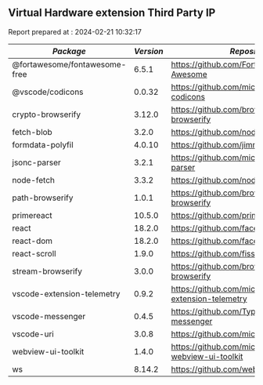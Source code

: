 ## Virtual Hardware extension Third Party IP

Report prepared at : 2024-02-21 10:32:17

| *Package* | *Version* | *Repository* | *License* |
|---|---|---|---|
|@fortawesome/fontawesome-free|6.5.1|https://github.com/FortAwesome/Font-Awesome|[MIT](https://github.com/FortAwesome/Font-Awesome/blob/6.x/LICENSE.txt)|
|@vscode/codicons|0.0.32|https://github.com/microsoft/vscode-codicons|[MIT](https://github.com/microsoft/vscode-codicons/blob/main/LICENSE-CODE)|
|crypto-browserify|3.12.0|https://github.com/browserify/crypto-browserify|[MIT](https://raw.githubusercontent.com/browserify/crypto-browserify/master/LICENSE)|
|fetch-blob|3.2.0|https://github.com/node-fetch/fetch-blob|[MIT](https://github.com/node-fetch/fetch-blob/blob/main/LICENSE)|
|formdata-polyfil|4.0.10|https://github.com/jimmywarting/FormData|[MIT](https://github.com/jimmywarting/FormData/blob/master/LICENSE)|
|jsonc-parser|3.2.1|https://github.com/microsoft/node-jsonc-parser|[MIT](https://github.com/microsoft/node-jsonc-parser/blob/main/LICENSE.md)|
|node-fetch|3.3.2|https://github.com/node-fetch/node-fetch|[MIT](https://github.com/node-fetch/node-fetch/blob/main/LICENSE.md)|
|path-browserify|1.0.1|https://github.com/browserify/path-browserify|[MIT](https://github.com/browserify/path-browserify/blob/master/LICENSE)|
|primereact|10.5.0|https://github.com/primefaces/primereact|[MIT](https://github.com/primefaces/primereact/blob/master/LICENSE.md)|
|react|18.2.0|https://github.com/facebook/react|[MIT](https://github.com/facebook/react/blob/main/LICENSE)|
|react-dom|18.2.0|https://github.com/facebook/react|[MIT](https://github.com/facebook/react/blob/main/LICENSE)|
|react-scroll|1.9.0|https://github.com/fisshy/react-scroll|[MIT](https://github.com/fisshy/react-scroll/blob/master/LICENSE)|
|stream-browserify|3.0.0|https://github.com/browserify/stream-browserify|[MIT](https://github.com/browserify/stream-browserify/blob/master/LICENSE)|
|vscode-extension-telemetry|0.9.2|https://github.com/microsoft/vscode-extension-telemetry|[MIT](https://github.com/microsoft/vscode-extension-telemetry/blob/main/LICENSE)|
|vscode-messenger|0.4.5|https://github.com/TypeFox/vscode-messenger|[MIT](https://github.com/TypeFox/vscode-messenger/blob/main/LICENSE)|
|vscode-uri|3.0.8|https://github.com/microsoft/vscode-uri|[MIT](https://github.com/microsoft/vscode-uri/blob/main/LICENSE.md)|
|webview-ui-toolkit|1.4.0|https://github.com/microsoft/vscode-webview-ui-toolkit|[MIT](https://github.com/microsoft/vscode-webview-ui-toolkit/blob/main/LICENSE)|
|ws|8.14.2|https://github.com/websockets/ws|[MIT](https://github.com/websockets/ws/blob/master/LICENSE)|
